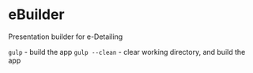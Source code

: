# eBuilder
Presentation builder for e-Detailing

```gulp``` - build the app
```gulp --clean``` - clear working directory, and build the app
